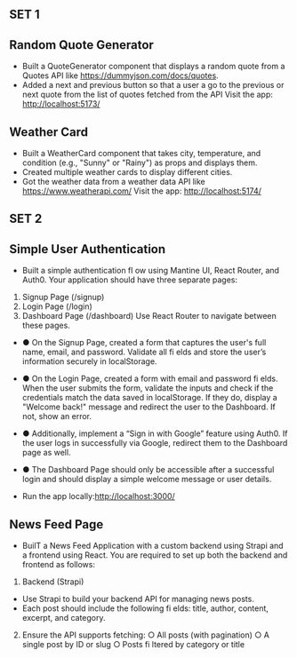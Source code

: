 ## SET 1
## Random Quote Generator 
- Built a QuoteGenerator component that displays a random quote from a Quotes API like https://dummyjson.com/docs/quotes. 
- Added a next and previous button so that a user a go to the previous or next quote from the list of quotes fetched from the API 
Visit the app: <http://localhost:5173/>

## Weather Card 
- Built a WeatherCard component that takes city, temperature, and condition (e.g., "Sunny" or "Rainy") as props and displays them. 
- Created multiple weather cards to display different cities.
- Got the weather data from a weather data API like https://www.weatherapi.com/
Visit the app: <http://localhost:5174/>

## SET 2
## Simple User Authentication
- Built a simple authentication fl ow using Mantine UI, React Router, and Auth0. Your application should have three separate pages:
1. Signup Page (/signup)
2. Login Page (/login)
3. Dashboard Page (/dashboard)
Use React Router to navigate between these pages.
- ● On the Signup Page, created a form that captures the user's full name, email, and password. Validate all fi elds and store the user’s information securely in localStorage.
- ● On the Login Page, created a form with email and password fi elds. When the user submits the form, validate the inputs and check if the credentials match the data saved in localStorage. If they do, display a "Welcome back!" message and redirect the user to the Dashboard. If not, show an error.
- ● Additionally, implement a “Sign in with Google” feature using Auth0. If the user logs in successfully via Google, redirect them to the Dashboard page as well.
- ● The Dashboard Page should only be accessible after a successful login and should display a simple welcome message or user details.

- Run the app locally:<http://localhost:3000/>

## News Feed Page 
- BuilT a News Feed Application with a custom backend using Strapi and a frontend using React. You are required to set up both the backend and frontend as follows:
1. Backend (Strapi)
- Use Strapi to build your backend API for managing news posts.
-  Each post should include the following fi elds: title, author, content,
excerpt, and category.
2. Ensure the API supports fetching:
○ All posts (with pagination)
○ A single post by ID or slug
○ Posts fi ltered by category or title